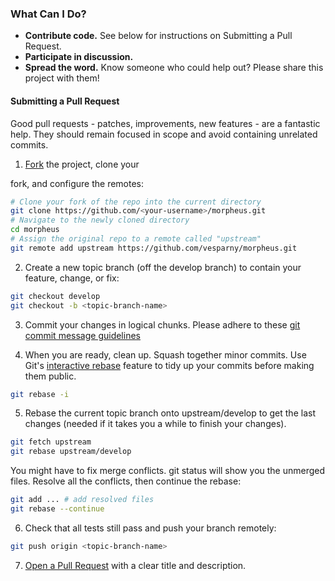 ### What Can I Do?

- **Contribute code.** See below for instructions on Submitting a Pull Request.
- **Participate in discussion.**
- **Spread the word.** Know someone who could help out? Please share this project with them!

#### Submitting a Pull Request

Good pull requests - patches, improvements, new features - are a fantastic
help. They should remain focused in scope and avoid containing unrelated
commits.


1. [Fork](https://help.github.com/articles/fork-a-repo) the project, clone your

fork, and configure the remotes:

```bash
# Clone your fork of the repo into the current directory
git clone https://github.com/<your-username>/morpheus.git
# Navigate to the newly cloned directory
cd morpheus
# Assign the original repo to a remote called "upstream"
git remote add upstream https://github.com/vesparny/morpheus.git
```

2. Create a new topic branch (off the develop branch) to contain your feature, change, or fix:

```bash
git checkout develop
git checkout -b <topic-branch-name>
```

3. Commit your changes in logical chunks. Please adhere to these [git commit message guidelines](http://tbaggery.com/2008/04/19/a-note-about-git-commit-messages.html)

4. When you are ready, clean up. Squash together minor commits. Use Git's [interactive rebase](https://help.github.com/articles/about-git-rebase) feature to tidy up your commits before making them public.

```bash
git rebase -i
```

5. Rebase the current topic branch onto upstream/develop to get the last changes (needed if it takes you a while to finish your changes).

```bash
git fetch upstream
git rebase upstream/develop
```
You might have to fix merge conflicts. git status will show you the unmerged files. Resolve all the conflicts, then continue the rebase:

```bash
git add ... # add resolved files
git rebase --continue
```

6. Check that all tests still pass and push your branch remotely:

```bash
git push origin <topic-branch-name>
```

7. [Open a Pull Request](https://help.github.com/articles/using-pull-requests/) with a clear title and description.

